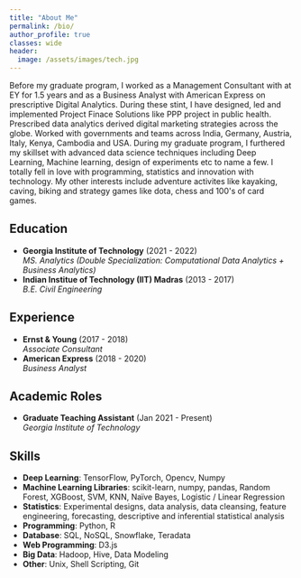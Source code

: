 ```yaml
---
title: "About Me"
permalink: /bio/
author_profile: true
classes: wide
header:
  image: /assets/images/tech.jpg
---
```


Before my graduate program, I worked as a Management Consultant with at EY for 1.5 years and as a Business Analyst with American Express on prescriptive Digital Analytics. During these stint, I have designed, led and implemented Project Finace Solutions like PPP project in public health. Prescribed data analytics derived digital marketing strategies across the globe. Worked with governments and teams across India, Germany, Austria, Italy, Kenya, Cambodia and USA. 
During my graduate program, I furthered my skillset with advanced data science techniques including Deep Learning, Machine learning, design of experiments etc to name a few. I totally fell in love with programming, statistics and innovation with technology. 
My other interests include adventure activites like kayaking, caving, biking and strategy games like dota, chess and 100's of card games. 

## Education
- **Georgia Institute of Technology** (2021 - 2022)   
  *MS. Analytics (Double Specialization: Computational Data Analytics + Business Analytics)*
- **Indian Institue of Technology (IIT) Madras** (2013 - 2017)   
  *B.E. Civil Engineering*  
  
## Experience
- **Ernst & Young** (2017 - 2018)  
  *Associate Consultant*
- **American Express** (2018 - 2020)  
  *Business Analyst*
  

## Academic Roles
- **Graduate Teaching Assistant** (Jan 2021 - Present)  
  *Georgia Institute of Technology*

## Skills
- **Deep Learning**: TensorFlow, PyTorch, Opencv, Numpy
- **Machine Learning Libraries**: scikit-learn, numpy, pandas, Random Forest, XGBoost, SVM, KNN, Naïve Bayes, Logistic / Linear Regression
- **Statistics**: Experimental designs, data analysis, data cleansing, feature engineering, forecasting, descriptive and inferential statistical analysis
- **Programming**: Python, R
- **Database**: SQL, NoSQL, Snowflake, Teradata
- **Web Programming**: D3.js
- **Big Data**: Hadoop, Hive, Data Modeling
- **Other**: Unix, Shell Scripting, Git
